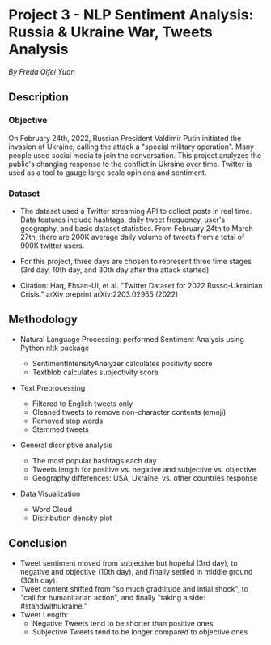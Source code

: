 # Project 3 - NLP Sentiment Analysis: Russia & Ukraine War, Tweets Analysis
*By Freda Qifei Yuan*

## Description
### Objective
On February 24th, 2022, Russian President Valdimir Putin initiated the invasion of Ukraine, calling the attack a "special military operation". Many people used social media to join the conversation. This project analyzes the public's changing response to the conflict in Ukraine over time. Twitter is used as a tool to gauge large scale opinions and sentiment. 

### Dataset
- The dataset used a Twitter streaming API to collect posts in real time. Data features include hashtags, daily tweet frequency, user's geography, and basic dataset statistics. From February 24th to March 27th, there are 200K average daily volume of tweets from a total of 900K twitter users. 

- For this project, three days are chosen to represent three time stages (3rd day, 10th day, and 30th day after the attack started)

- Citation: Haq, Ehsan-Ul, et al. "Twitter Dataset for 2022 Russo-Ukrainian Crisis." arXiv preprint arXiv:2203.02955 (2022)

## Methodology
- Natural Language Processing: performed Sentiment Analysis using Python nltk package
  - SentimentIntensityAnalyzer calculates positivity score
  - Textblob calculates subjectivity score 
  
- Text Preprocessing
  - Filtered to English tweets only
  - Cleaned tweets to remove non-character contents (emoji)
  - Removed stop words
  - Stemmed tweets
  
- General discriptive analysis
  - The most popular hashtags each day
  - Tweets length for positive vs. negative and subjective vs. objective
  - Geography differences: USA, Ukraine, vs. other countries response
  
- Data Visualization
  - Word Cloud 
  - Distribution density plot
 
## Conclusion
- Tweet sentiment moved from subjective but hopeful (3rd day), to negative and objective (10th day), and finally settled in middle ground (30th day).
- Tweet content shifted from "so much gradtitude and intial shock", to "call for humanitarian action", and finally "taking a side: #standwithukraine."
- Tweet Length:
  - Negative Tweets tend to be shorter than positive ones
  - Subjective Tweets tend to be longer compared to objective ones
